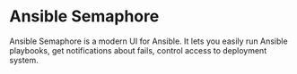 # Ansible Semaphore
Ansible Semaphore is a modern UI for Ansible. It lets you easily run Ansible playbooks, get notifications about fails, control access to deployment system.